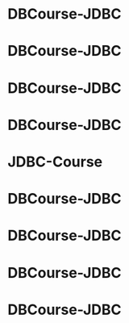 # DBCourse-JDBC
# DBCourse-JDBC
# DBCourse-JDBC
# DBCourse-JDBC
# JDBC-Course
# DBCourse-JDBC
# DBCourse-JDBC
# DBCourse-JDBC
# DBCourse-JDBC
